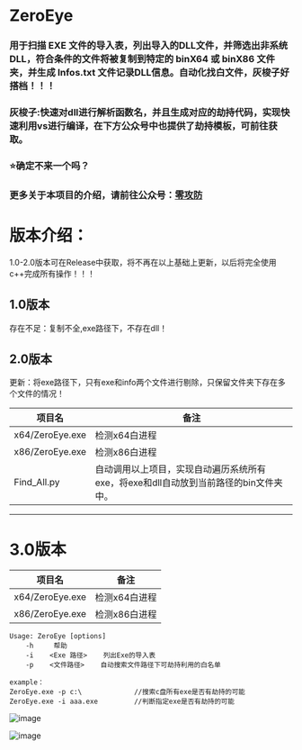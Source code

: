 # ZeroEye

### 用于扫描 EXE 文件的导入表，列出导入的DLL文件，并筛选出非系统DLL，符合条件的文件将被复制到特定的 **binX64** 或 **binX86** 文件夹，并生成 **Infos.txt** 文件记录DLL信息。自动化找白文件，灰梭子好搭档！！！
    
### 灰梭子:快速对dll进行解析函数名，并且生成对应的劫持代码，实现快速利用vs进行编译，在下方公众号中也提供了劫持模板，可前往获取。

### ⭐确定不来一个吗？

### 更多关于本项目的介绍，请前往公众号：**[零攻防](https://mp.weixin.qq.com/s?__biz=MzkyNDUzNjk4MQ==&mid=2247484591&idx=1&sn=50b813e4c626aa967d6c506c4749c032&chksm=c1d51d55f6a294434e27bbcd6dc45268e64ac8a86bc1215c2df9140d350ea2f26ed6d91a2655#rd)**


# 版本介绍：

1.0-2.0版本可在Release中获取，将不再在以上基础上更新，以后将完全使用c++完成所有操作！！！

## 1.0版本
存在不足：复制不全,exe路径下，不存在dll！

## 2.0版本
更新：将exe路径下，只有exe和info两个文件进行剔除，只保留文件夹下存在多个文件的情况！

| 项目名          | 备注                                                         |
| --------------- | ------------------------------------------------------------ |
| x64/ZeroEye.exe | 检测x64白进程                                                |
| x86/ZeroEye.exe | 检测x86白进程                                                |
| Find_All.py     | 自动调用以上项目，实现自动遍历系统所有exe，将exe和dll自动放到当前路径的bin文件夹中。 |



---
# 3.0版本
| 项目名             | 备注       |
| --------------- | -------- |
| x64/ZeroEye.exe | 检测x64白进程 |
| x86/ZeroEye.exe | 检测x86白进程 |

```
Usage: ZeroEye [options]
    -h     帮助
    -i    <Exe 路径>    列出Exe的导入表
    -p    <文件路径>    自动搜索文件路径下可劫持利用的白名单

example：
ZeroEye.exe -p c:\             //搜索c盘所有exe是否有劫持的可能
ZeroEye.exe -i aaa.exe         //判断指定exe是否有劫持的可能
```

    
![image](https://github.com/user-attachments/assets/12ac33d7-aacb-477f-b119-51f6fa7c0730)

![image](https://github.com/user-attachments/assets/4ae352c5-5664-4654-be1c-ad005e823f71)


